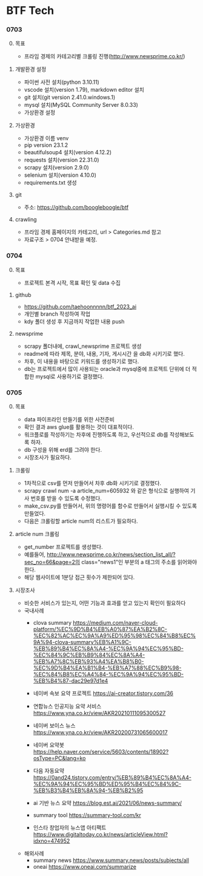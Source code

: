 # BTF Tech 
### 0703
0. 목표
    - 프라임 경제의 카테고리별 크롤링 진행(http://www.newsprime.co.kr/) 

1. 개발환경 설정
    - 파이썬 사전 설치(python 3.10.11)
    - vscode 설치(version 1.79), markdown editor 설치
    - git 설치(git version 2.41.0.windows.1)
    - mysql 설치(MySQL Community Server 8.0.33)
    - 가상환경 설정
    
2. 가상환경
    - 가상환경 이름 venv
    - pip version 23.1.2
    - beautifulsoup4 설치(version 4.12.2)
    - requests 설치(version 22.31.0)
    - scrapy 설치(version 2.9.0)
    - selenium 설치(version 4.10.0)
    - requirements.txt 생성

3. git
    - 주소: https://github.com/boogleboogle/btf

4. crawling
    - 프라임 경제 홈페이지의 카테고리, url > Categories.md 참고
    - 자료구조 > 0704 안내받을 예정.

### 0704
0. 목표
    - 프로젝트 본격 시작, 목표 확인 및 data 수집

1. github 
    - https://github.com/taehoonnnnn/btf_2023_ai
    - 개인별 branch 작성하여 작업
    - kdy 폴더 생성 후 지금까지 작업한 내용 push

2. newsprime 
    - scrapy 폴더내에, crawl_newsprime 프로젝트 생성
    - readme에 따라 제목, 분야, 내용, 기자, 게시시간 을 db화 시키기로 했다.
    - 차후, 이 내용을 바탕으로 키워드를 생성하기로 했다.
    - db는 프로젝트에서 많이 사용되는 oracle과 mysql중에 프로젝트 단위에 더 적합한 mysql로 사용하기로 결정했다.


### 0705
0. 목표 
    - data 파이프라인 만들기를 위한 사전준비
    - 확인 결과 aws glue를 활용하는 것이 대표적이다. 
    - 워크플로를 작성하기는 차후에 진행하도록 하고, 우선적으로 db를 작성해보도록 하자.
    - db 구성을 위해 erd를 그려야 한다.
    - 시장조사가 필요하다.

1. 크롤링
    - 1차적으로 csv를 먼저 만들어서 차후 db화 시키기로 결정했다.
    - scrapy crawl num -a article_num=605932 와 같은 형식으로 실행하여 기사 번호를 받을 수 있도록 수정했다.
    - make_csv.py를 만들어서, 위의 명령어를 함수로 만들어서 실행시킬 수 있도록 만들었다.
    - 다음은 크롤링할 article num의 리스트가 필요하다.

2. article num 크롤링
    - get_number 프로젝트를 생성했다.
    - 예를들어, http://www.newsprime.co.kr/news/section_list_all/?sec_no=66&page=2의 class="news1"인 부분의 a 태그의 주소를 읽어와야 한다.
    - 해당 웹사이트에 1분당 접근 횟수가 제한되어 있다. 

3. 시장조사
    - 비슷한 서비스가 있는지, 어떤 기능과 효과를 얻고 있는지 확인이 필요하다
    - 국내사례
        - clova summary https://medium.com/naver-cloud-platform/%EC%9D%B4%EB%A0%87%EA%B2%8C-%EC%82%AC%EC%9A%A9%ED%95%98%EC%84%B8%EC%9A%94-clova-summary%EB%A1%9C-%EB%89%B4%EC%8A%A4-%EC%9A%94%EC%95%BD-%EC%84%9C%EB%B9%84%EC%8A%A4-%EB%A7%8C%EB%93%A4%EA%B8%B0-%EC%9D%B4%EA%B1%B4-%EB%A7%88%EC%B9%98-%EC%84%B8%EC%A4%84-%EC%9A%94%EC%95%BD-%EB%B4%87-dac29e97d1e4

        - 네이버 속보 요약 프로젝트 https://ai-creator.tistory.com/36
        - 연합뉴스 인공지능 요약 서비스 https://www.yna.co.kr/view/AKR20210111095300527
        - 네이버 보이스 뉴스 https://www.yna.co.kr/view/AKR20200731065600017
        - 네이버 요약봇 https://help.naver.com/service/5603/contents/18902?osType=PC&lang=ko
        - 다음 자동요약 https://0and24.tistory.com/entry/%EB%89%B4%EC%8A%A4-%EC%9A%94%EC%95%BD%ED%95%B4%EC%84%9C-%EB%B3%B4%EB%8A%94-%EB%B2%95
        - ai 기반 뉴스 요약 https://blog.est.ai/2021/06/news-summary/
        - summary tool https://summary-tool.com/kr
        - 인스타 창업자의 뉴스앱 아티팩트 https://www.digitaltoday.co.kr/news/articleView.html?idxno=474952
    - 해외사례
        - summary news https://www.summary.news/posts/subjects/all
        - oneai https://www.oneai.com/summarize










    

